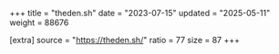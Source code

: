+++
title = "theden.sh"
date = "2023-07-15"
updated = "2025-05-11"
weight = 88676

[extra]
source = "https://theden.sh/"
ratio = 77
size = 87
+++
